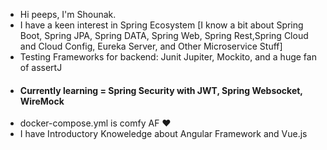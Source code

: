 
- Hi peeps, I'm Shounak. 
- I have a keen interest in Spring Ecosystem 
\[I know a bit about Spring Boot, Spring JPA, Spring DATA, Spring Web, Spring Rest,Spring Cloud and Cloud Config, Eureka Server, and Other Microservice Stuff]
- Testing Frameworks for backend: Junit Jupiter, Mockito, and a huge fan of assertJ
- #### Currently learning = Spring Security with JWT, Spring Websocket, WireMock
- docker-compose.yml is comfy AF ♥
- I have Introductory Knoweledge about Angular Framework and Vue.js

